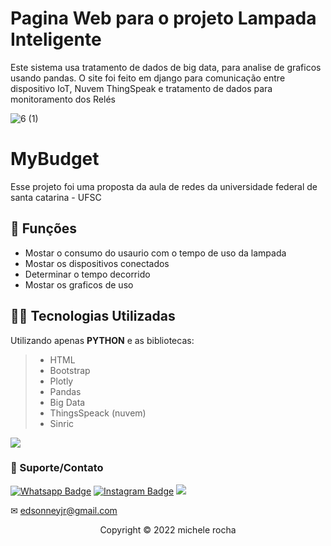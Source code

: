 # Pagina Web para o projeto Lampada Inteligente

Este sistema usa tratamento de dados de big data, para analise de graficos usando pandas.
O site foi feito em django para comunicação entre dispositivo IoT, Nuvem ThingSpeak e tratamento de dados para monitoramento dos Relés


![6 (1)](https://user-images.githubusercontent.com/93664169/208249614-c6a02f3f-8205-477f-a7fc-f5449967f5a7.jpeg)



# MyBudget

Esse projeto foi uma proposta da aula de redes da universidade federal de santa catarina - UFSC

## 🔧 Funções

- Mostar o consumo do usaurio com o tempo de uso da lampada
- Mostar os dispositivos conectados 
- Determinar o tempo decorrido
- Mostar os graficos de uso 

## 👨‍💻 Tecnologias Utilizadas

Utilizando apenas **PYTHON** e as bibliotecas:
> - HTML
> - Bootstrap
> - Plotly
> - Pandas
> - Big Data
> - ThingsSpeack (nuvem)
> - Sinric 


<a href = ""><img src="![Captura de tela de 2022-12-17 12-44-16](https://user-images.githubusercontent.com/93664169/208249916-82d39e9d-9a95-4e77-b1c6-841e0b05e8f1.png)" target="_blank"></a> 

### 🤝 Suporte/Contato


[![Whatsapp Badge](https://img.shields.io/badge/WhatsApp-25D366?style=for-the-badge&logo=whatsapp&logoColor=white)]([https://wa.me/5548999377583](https://linktr.ee/edsonnmj))
[![Instagram Badge](https://img.shields.io/badge/Instagram-E4405F?style=for-the-badge&logo=instagram&logoColor=white)](https://www.instagram.com/edson_martins10/?hl=pt-br)
  <a href="https://www.linkedin.com/in/edson-martins-183395210/" target="_blank"><img src="https://img.shields.io/badge/-LinkedIn-%230077B5?style=for-the-badge&logo=linkedin&logoColor=white" target="_blank"></a>  

✉ edsonneyjr@gmail.com




<p align="center">Copyright © 2022 michele rocha</p>
